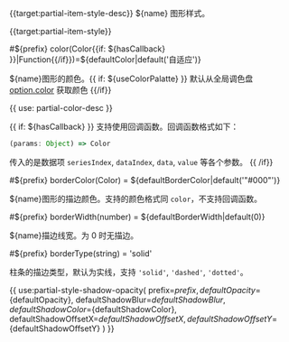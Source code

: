{{target:partial-item-style-desc}}
${name} 图形样式。

{{target:partial-item-style}}

#${prefix} color(Color{{if: ${hasCallback} }}|Function{{/if}})=${defaultColor|default('自适应')}

${name}图形的颜色。{{ if: ${useColorPalatte} }} 默认从全局调色盘 [option.color](~color) 获取颜色 {{/if}}

{{ use: partial-color-desc }}

{{ if: ${hasCallback} }}
支持使用回调函数。回调函数格式如下：
```js
(params: Object) => Color
```
传入的是数据项 `seriesIndex`, `dataIndex`, `data`, `value` 等各个参数。
{{ /if}}

#${prefix} borderColor(Color) = ${defaultBorderColor|default('"#000"')}

${name}图形的描边颜色。支持的颜色格式同 `color`，不支持回调函数。


#${prefix} borderWidth(number) = ${defaultBorderWidth|default(0)}

${name}描边线宽。为 0 时无描边。

#${prefix} borderType(string) = 'solid'

柱条的描边类型，默认为实线，支持 `'solid'`, `'dashed'`, `'dotted'`。

{{ use:partial-style-shadow-opacity(
    prefix=${prefix},
    defaultOpacity=${defaultOpacity},
    defaultShadowBlur=${defaultShadowBlur},
    defaultShadowColor=${defaultShadowColor},
    defaultShadowOffsetX=${defaultShadowOffsetX},
    defaultShadowOffsetY=${defaultShadowOffsetY}
) }}
